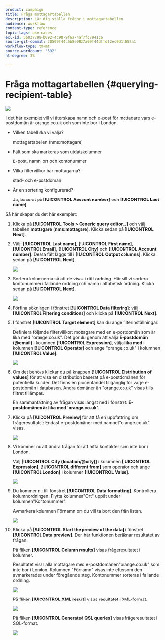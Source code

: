 ```yaml
---
product: campaign
title: Fråga mottagartabellen
description: Lär dig ställa frågor i mottagartabellen
audience: workflow
content-type: reference
topic-tags: use-cases
exl-id: 5b037798-b092-4c98-9f6a-4af7fc7941c6
source-git-commit: 20509f44c5b8e0827a09f44dffdf2ec9d11652a1
workflow-type: tm+mt
source-wordcount: '392'
ht-degree: 3%

---
```


# Fråga mottagartabellen {#querying-recipient-table}

![](../../assets/common.svg)

I det här exemplet vill vi återskapa namn och e-post för mottagare vars e-postdomän är orange.co.uk och som inte bor i London.

* Vilken tabell ska vi välja?

   mottagartabellen (nms:mottagare)

* Fält som ska markeras som utdatakolumner

   E-post, namn, ort och kontonummer

* Vilka filtervillkor har mottagarna?

   stad- och e-postdomän

* Är en sortering konfigurerad?

   Ja, baserat på **[!UICONTROL Account number]** och **[!UICONTROL Last name]**

Så här skapar du det här exemplet:

1. Klicka på **[!UICONTROL Tools > Generic query editor...]** och välj tabellen **mottagare** (**nms:mottagare**). Klicka sedan på **[!UICONTROL Next]**.
1. Välj: **[!UICONTROL Last name]**, **[!UICONTROL First name]**, **[!UICONTROL Email]**, **[!UICONTROL City]** och **[!UICONTROL Account number]**. Dessa fält läggs till i **[!UICONTROL Output columns]**. Klicka sedan på **[!UICONTROL Next]**.

   ![](assets/query_editor_03.png)

1. Sortera kolumnerna så att de visas i rätt ordning. Här vill vi sortera kontonummer i fallande ordning och namn i alfabetisk ordning. Klicka sedan på **[!UICONTROL Next]**.

   ![](assets/query_editor_04.png)

1. Förfina sökningen i fönstret **[!UICONTROL Data filtering]**: välj **[!UICONTROL Filtering conditions]** och klicka på **[!UICONTROL Next]**.
1. I fönstret **[!UICONTROL Target element]** kan du ange filterinställningar.

   Definiera följande filtervillkor: mottagare med en e-postdomän som är lika med &quot;orange.co.uk&quot;. Det gör du genom att välja **E-postdomän (@email)** i kolumnen **[!UICONTROL Expression]**, välja **lika med** i kolumnen **[!UICONTROL Operator]** och ange &quot;orange.co.uk&quot; i kolumnen **[!UICONTROL Value]**.

   ![](assets/query_editor_05.png)

1. Om det behövs klickar du på knappen **[!UICONTROL Distribution of values]** för att visa en distribution baserat på e-postdomänen för potentiella kunder. Det finns en procentandel tillgänglig för varje e-postdomän i databasen. Andra domäner än &quot;orange.co.uk&quot; visas tills filtret tillämpas.

   En sammanfattning av frågan visas längst ned i fönstret: **E-postdomänen är lika med &#39;orange.co.uk&#39;**.

1. Klicka på **[!UICONTROL Preview]** för att få en uppfattning om frågeresultatet: Endast e-postdomäner med namnet&quot;orange.co.uk&quot; visas.

   ![](assets/query_editor_nveau_17.png)

1. Vi kommer nu att ändra frågan för att hitta kontakter som inte bor i London.

   Välj **[!UICONTROL City (location/@city)]** i kolumnen **[!UICONTROL Expression]**, **[!UICONTROL different from]** som operator och ange **[!UICONTROL London]** i kolumnen **[!UICONTROL Value]**.

   ![](assets/query_editor_08.png)

1. Du kommer nu till fönstret **[!UICONTROL Data formatting]**. Kontrollera kolumnordningen. Flytta kolumnen&quot;Ort&quot; uppåt under kolumnen&quot;Kontonummer&quot;.

   Avmarkera kolumnen Förnamn om du vill ta bort den från listan.

   ![](assets/query_editor_nveau_15.png)

1. Klicka på **[!UICONTROL Start the preview of the data]** i fönstret **[!UICONTROL Data preview]**. Den här funktionen beräknar resultatet av frågan.

   På fliken **[!UICONTROL Column results]** visas frågeresultatet i kolumner.

   Resultatet visar alla mottagare med e-postdomänen&quot;orange.co.uk&quot; som inte bor i London. Kolumnen &quot;Förnamn&quot; visas inte eftersom den avmarkerades under föregående steg. Kontonummer sorteras i fallande ordning.

   ![](assets/query_editor_nveau_12.png)

   På fliken **[!UICONTROL XML result]** visas resultatet i XML-format.

   ![](assets/query_editor_nveau_13.png)

   På fliken **[!UICONTROL Generated QSL queries]** visas frågeresultatet i SQL-format.

   ![](assets/query_editor_nveau_14.png)
